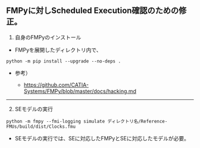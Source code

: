 ## FMPyに対しScheduled Execution確認のための修正。

1. 自身のFMPyのインストール

- FMPyを展開したディレクトリ内で、

```
python -m pip install --upgrade --no-deps .
```

- 参考）

  - https://github.com/CATIA-Systems/FMPy/blob/master/docs/hacking.md

***

2. SEモデルの実行

```
python -m fmpy --fmi-logging simulate ディレクトリ名/Reference-FMUs/build/dist/Clocks.fmu
```

- SEモデルの実行では、SEに対応したFMPyとSEに対応したモデルが必要。
